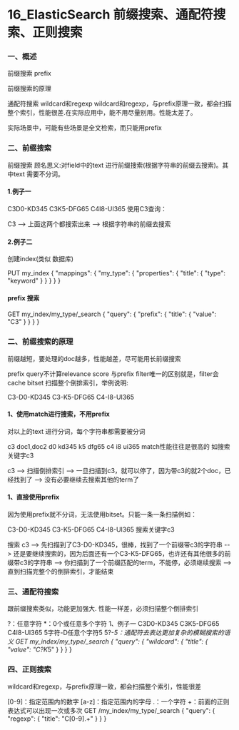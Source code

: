 # 16_ElasticSearch 前缀搜索、通配符搜索、正则搜索

### 一、概述

前缀搜索 prefix

前缀搜索的原理

通配符搜索 wildcard和regexp
wildcard和regexp，与prefix原理一致，都会扫描整个索引，性能很差.在实际应用中，能不用尽量别用。性能太差了。

实际场景中，可能有些场景是全文检索，而只能用prefix

### 二、前缀搜索

前缀搜索 顾名思义:对field中的text 进行前缀搜索(根据字符串的前缀去搜索)。其中text 需要不分词。

#### 1.例子一

C3D0-KD345
C3K5-DFG65
C4I8-UI365
使用C3查询：

C3 --> 上面这两个都搜索出来 --> 根据字符串的前缀去搜索

#### 2.例子二

创建index(类似 数据库)

PUT my_index
{
  "mappings": {
    "my_type": {
      "properties": {
        "title": {
          "type": "keyword"
        }
      }
    }
  }
}

#### prefix 搜索

GET my_index/my_type/_search
{
  "query": {
    "prefix": {
      "title": {
        "value": "C3"
      }
    }
  }
}

### 二、前缀搜索的原理

前缀越短，要处理的doc越多，性能越差，尽可能用长前缀搜索

prefix query不计算relevance score
与prefix filter唯一的区别就是，filter会cache bitset
扫描整个倒排索引，举例说明:

C3-D0-KD345
C3-K5-DFG65
C4-I8-UI365

#### 1、使用match进行搜索，不用prefix

对以上的text 进行分词，每个字符串都需要被分词

c3			doc1,doc2
d0
kd345
k5
dfg65
c4
i8
ui365
match性能往往是很高的 如搜索关键字c3

c3 --> 扫描倒排索引 --> 一旦扫描到c3，就可以停了，因为带c3的就2个doc，已经找到了 --> 没有必要继续去搜索其他的term了

#### 1、直接使用prefix

因为使用prefix就不分词，无法使用bitset。只能一条一条扫描例如：

C3-D0-KD345
C3-K5-DFG65
C4-I8-UI365
搜索关键字c3

搜索 c3 
--> 先扫描到了C3-D0-KD345，很棒，找到了一个前缀带c3的字符串 
--> 还是要继续搜索的，因为后面还有一个C3-K5-DFG65，也许还有其他很多的前缀带c3的字符串 
--> 你扫描到了一个前缀匹配的term，不能停，必须继续搜索 
--> 直到扫描完整个的倒排索引，才能结束

### 三、通配符搜索

跟前缀搜索类似，功能更加强大. 性能一样差，必须扫描整个倒排索引

?：任意字符
*：0个或任意多个字符
1、例子一
C3D0-KD345
C3K5-DFG65
C4I8-UI365
5字符-D任意个字符5
5?-*5：通配符去表达更加复杂的模糊搜索的语义
GET my_index/my_type/_search
{
  "query": {
    "wildcard": {
      "title": {
        "value": "C?K*5"
      }
    }
  }
}

### 四、正则搜索

wildcard和regexp，与prefix原理一致，都会扫描整个索引，性能很差

[0-9]：指定范围内的数字
[a-z]：指定范围内的字母
.：一个字符
+：前面的正则表达式可以出现一次或多次
GET /my_index/my_type/_search 
{
  "query": {
    "regexp": {
      "title": "C[0-9].+"
    }
  }
}